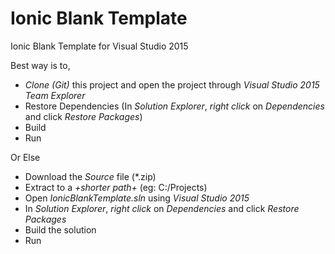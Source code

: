 # Ionic Blank Template
Ionic Blank Template for Visual Studio 2015

Best way is to,

   *  _*Clone (Git)*_ this project and open the project through _*Visual Studio 2015 Team Explorer*_
   * Restore Dependencies (In *Solution Explorer*, _right click_ on _*Dependencies*_ and click _*Restore Packages*_)
   * Build
   * Run

Or Else

   * Download the _*Source*_ file (*.zip)
   * Extract to a *+shorter path+* (eg: C:/Projects)
   * Open _*IonicBlankTemplate.sln*_ using *Visual Studio 2015*
   * In *Solution Explorer*, _right click_ on _*Dependencies*_ and click _*Restore Packages*_
   * Build the solution
   * Run
